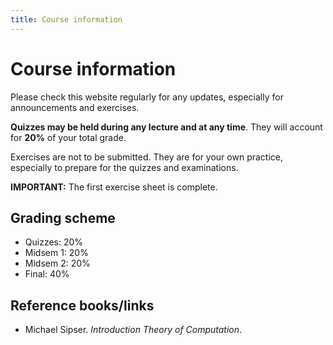 ```yaml
---
title: Course information
---
```


# Course information

Please check this website regularly for any updates, especially for announcements and exercises.

**Quizzes may be held during any lecture and at any time**. They will account for **20%** of your total grade.

Exercises are not to be submitted. They are for your own practice, especially to prepare for the quizzes and examinations.

**IMPORTANT:** The first exercise sheet is complete.

## Grading scheme

- Quizzes: 20%
- Midsem 1: 20%
- Midsem 2: 20%
- Final: 40%

## Reference books/links

- Michael Sipser. *Introduction Theory of Computation*.
